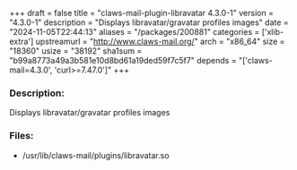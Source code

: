 +++
draft = false
title = "claws-mail-plugin-libravatar 4.3.0-1"
version = "4.3.0-1"
description = "Displays libravatar/gravatar profiles images"
date = "2024-11-05T22:44:13"
aliases = "/packages/200881"
categories = ['xlib-extra']
upstreamurl = "http://www.claws-mail.org/"
arch = "x86_64"
size = "18360"
usize = "38192"
sha1sum = "b99a8773a49a3b581e10d8bd61a19ded59f7c5f7"
depends = "['claws-mail=4.3.0', 'curl>=7.47.0']"
+++
### Description: 
Displays libravatar/gravatar profiles images

### Files: 
* /usr/lib/claws-mail/plugins/libravatar.so
